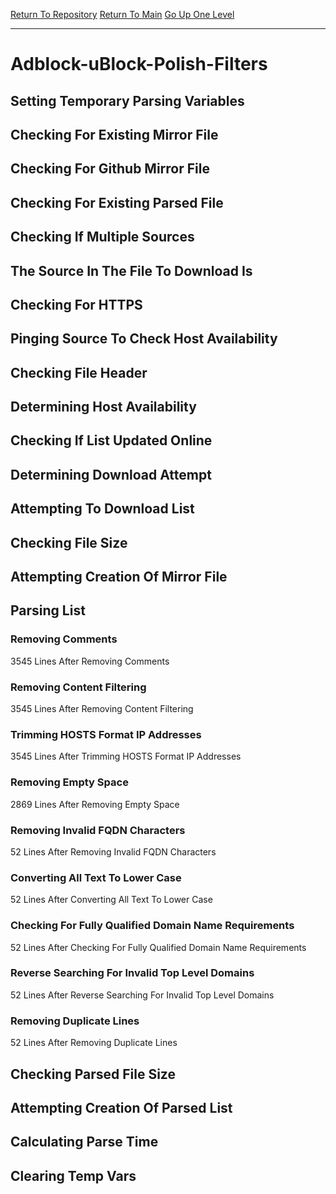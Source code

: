 [Return To Repository](https://github.com/deathbybandaid/piholeparser/)
[Return To Main](https://github.com/deathbybandaid/piholeparser/blob/master/RecentRunLogs/Mainlog.md)
[Go Up One Level](https://github.com/deathbybandaid/piholeparser/blob/master/RecentRunLogs/TopLevelScripts/30-Processing-Blacklists.md)
____________________________________
# Adblock-uBlock-Polish-Filters
## Setting Temporary Parsing Variables
## Checking For Existing Mirror File
## Checking For Github Mirror File
## Checking For Existing Parsed File
## Checking If Multiple Sources
## The Source In The File To Download Is
## Checking For HTTPS
## Pinging Source To Check Host Availability
## Checking File Header
## Determining Host Availability
## Checking If List Updated Online
## Determining Download Attempt
## Attempting To Download List
## Checking File Size
## Attempting Creation Of Mirror File
## Parsing List
### Removing Comments
3545 Lines After Removing Comments
### Removing Content Filtering
3545 Lines After Removing Content Filtering
### Trimming HOSTS Format IP Addresses
3545 Lines After Trimming HOSTS Format IP Addresses
### Removing Empty Space
2869 Lines After Removing Empty Space
### Removing Invalid FQDN Characters
52 Lines After Removing Invalid FQDN Characters
### Converting All Text To Lower Case
52 Lines After Converting All Text To Lower Case
### Checking For Fully Qualified Domain Name Requirements
52 Lines After Checking For Fully Qualified Domain Name Requirements
### Reverse Searching For Invalid Top Level Domains
52 Lines After Reverse Searching For Invalid Top Level Domains
### Removing Duplicate Lines
52 Lines After Removing Duplicate Lines
## Checking Parsed File Size
## Attempting Creation Of Parsed List
## Calculating Parse Time
## Clearing Temp Vars
